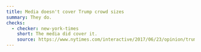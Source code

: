 ```yaml
---
title: Media doesn't cover Trump crowd sizes
summary: They do.
checks:
  - checker: new-york-times
    short: The media did cover it.
    source: https://www.nytimes.com/interactive/2017/06/23/opinion/trumps-lies.html
---
```

